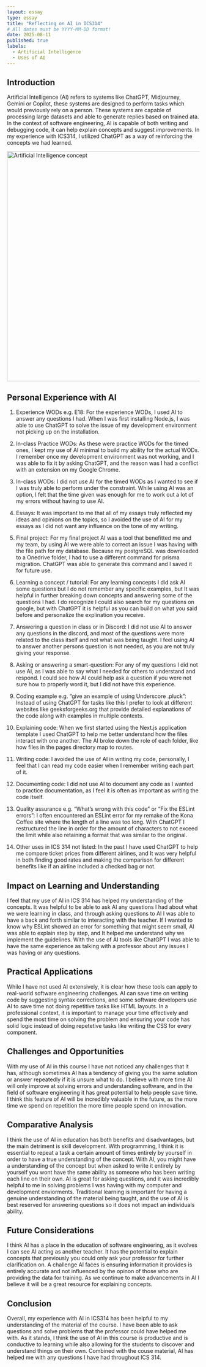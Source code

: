 ```yaml
---
layout: essay
type: essay
title: "Reflecting on AI in ICS314"
# All dates must be YYYY-MM-DD format!
date: 2025-08-11
published: true
labels:
  - Artificial Intelligence 
  - Uses of AI 
---
```

## Introduction 
Artificial Intelligence (AI) refers to systems like ChatGPT, Midjourney, Gemini or Copilot, these systems are designed to perform tasks which would previously rely on a person. These systems are capable of processing large datasets and able to generate replies based on trained ata. In the context of software engineering, AI is capable of both writing and debugging code, it can help explain concepts and suggest improvements. In my experience with ICS314, I utilized ChatGPT as a way of reinforcing the concepts we had learned. 

<img src="https://cdn.mos.cms.futurecdn.net/DVffQnnibMWmNpx2Wfb5Se.jpg" alt="Artificial Intelligence concept" width="600">

## Personal Experience with AI

1. Experience WODs e.g. E18: 
For the experience WODs, I used AI to answer any questions I had. When I was first installing Node.js, I was able to use ChatGPT to solve the issue of my development environment not picking up on the installation. 

2. In-class Practice WODs:
As these were practice WODs for the timed ones, I kept my use of AI minimal to build my ability for the actual WODs. I remember once my development environment was not working, and I was able to fix it by asking ChatGPT, and the reason was I had a conflict with an extension on my Google Chrome. 

3. In-class WODs:
I did not use AI for the timed WODs as I wanted to see if I was truly able to perform under the constraint. While using AI was an option, I felt that the time given was enough for me to work out a lot of my errors without having to use AI. 

4. Essays:
It was important to me that all of my essays truly reflected my ideas and opinions on the topics, so I avoided the use of AI for my essays as I did not want any influence on the tone of my writing. 

5. Final project:
For my final project AI was a tool that benefitted me and my team, by using AI we were able to correct an issue I was having with the file path for my database. Because my postgreSQL was downloaded to a Onedrive folder, I had to use a different command for prisma migration. ChatGPT was able to generate this command and I saved it for future use. 

6. Learning a concept / tutorial: 
For any learning concepts I did ask AI some questions but I do not remember any specific examples, but It was helpful in further breaking down concepts and answering some of the questions I had. I do recognize I could also search for my questions on google, but with ChatGPT it is helpful as you can build on what you said before and personalize the explination you receive. 

7. Answering a question in class or in Discord:
I did not use AI to answer any questions in the discord, and most of the questions were more related to the class itself and not what was being taught. I feel using AI to answer another persons question is not needed, as you are not truly giving your response. 

8. Asking or answering a smart-question:
For any of my questions I did not use AI, as I was able to say what I needed for others to understand and respond. I could see how AI could help ask a question if you were not sure how to properly word it, but I did not have this experience. 

9. Coding example e.g. “give an example of using Underscore .pluck”:
Instead of using ChatGPT for tasks like this I prefer to look at different websites like geeksforgeeks.org that provide detailed explanations of the code along with examples in multiple contexts. 

10. Explaining code:
When we first started using the Next.js application template I used ChatGPT to help me better understand how the files interact with one another. The AI broke down the role of each folder, like how files in the pages directory map to routes.

11. Writing code:
I avoided the use of AI in writing my code, personally, I feel that I can read my code easier when I remember writing each part of it. 

12. Documenting code:
I did not use AI to document any code as I wanted to practice documentation, as I feel it is often as important as writing the code itself.  

13. Quality assurance e.g. “What’s wrong with this code” or “Fix the ESLint errors”:
I often encountered an ESLint error for my remake of the Kona Coffee site where the length of a line was too long. With ChatGPT I restructured the line in order for the amount of characters to not exceed the limit while also retaining a format that was similar to the original.  

14. Other uses in ICS 314 not listed:
In the past I have used ChatGPT to help me compare ticket prices from different airlines, and It was very helpful in both finding good rates and making the comparison for different benefits like if an airline included a checked bag or not.

## Impact on Learning and Understanding
I feel that my use of AI in ICS 314 has helped my understanding of the concepts. It was helpful to be able to ask AI any questions I had about what we were learning in class, and through asking questions to AI I was able to have a back and forth similar to interacting with the teacher. If I wanted to know why ESLint showed an error for something that might seem small, AI was able to explain step by step, and It helped me understand why we implement the guidelines. With the use of AI tools like ChatGPT I was able to have the same experience as talking with a professor about any issues I was having or any questions.  

## Practical Applications
While I have not used AI extensively, it is clear how these tools can apply to real-world software engineering challenges. AI can save time on writing code by suggesting syntax corrections, and some software developers use AI to save time not doing repetitive tasks like HTML layouts. In a professional context, it is important to manage your time effectively and spend the most time on solving the problem and ensuring your code has solid logic instead of doing repetetive tasks like writing the CSS for every component. 

## Challenges and Opportunities
With my use of AI in this course I have not noticed any challenges that it has, although sometimes AI has a tendency of giving you the same solution or answer repeatedly if it is unsure what to do. I believe with more time AI will only improve at solving errors and understanding software, and in the field of software engineering it has great potential to help people save time. I think this feature of AI will be incredibly valuable in the future, as the more time we spend on repetition the more time people spend on innovation. 

## Comparative Analysis
I think the use of AI in education has both benefits and disadvantages, but the main detriment is skill development. With programming, I think it is essential to repeat a task a certain amount of times entirely by yourself in order to have a true understanding of the concept. With AI, you might have a understanding of the concept but when asked to write it entirely by yourself you wont have the same ability as someone who has been writing each line on their own. AI is great for asking questions, and it was incredibly helpful to me in solving problems I was having with my computer and development enviorments. Traditional learning is important for having a genuine understanding of the material being taught, and the use of AI is best reserved for answering questions so it does not impact an individuals ability. 

## Future Considerations
I think AI has a place in the education of software engineering, as it evolves I can see AI acting as another teacher. It has the potential to explain concepts that previously you could only ask your professor for further clarification on. A challenge AI faces is ensuring information it provides is entirely accurate and not influenced by the opinon of those who are providing the data for training. As we continue to make advancements in AI I believe it will be a great resource for explaining concepts. 

## Conclusion
Overall, my experience with AI in ICS314 has been helpful to my understanding of the material of the course. I have been able to ask questions and solve problems that the professor could have helped me with. As it stands, I think the use of AI in this course is productive and is conductive to learning while also allowing for the students to discover and understand things on their own. Combined with the couse material, AI has helped me with any questions I have had throughout ICS 314. 
